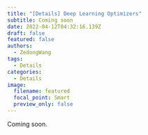```yaml
---
title: "[Details] Deep Learning Optimizers"
subtitle: Coming soon
date: 2022-04-12T04:32:16.139Z
draft: false
featured: false
authors:
  - ZedongWang
tags:
  - Details
categories:
  - Details
image:
  filename: featured
  focal_point: Smart
  preview_only: false
---
```

Coming soon.